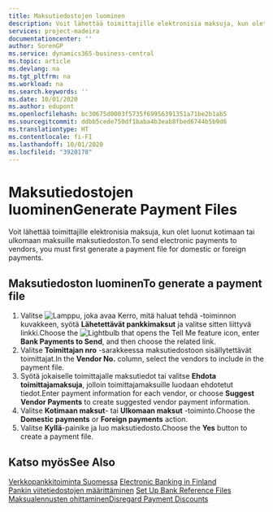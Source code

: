 ```yaml
---
title: Maksutiedostojen luominen
description: Voit lähettää toimittajille elektronisia maksuja, kun olet luonut kotimaan tai ulkomaan maksuille maksutiedoston.
services: project-madeira
documentationcenter: ''
author: SorenGP
ms.service: dynamics365-business-central
ms.topic: article
ms.devlang: na
ms.tgt_pltfrm: na
ms.workload: na
ms.search.keywords: ''
ms.date: 10/01/2020
ms.author: edupont
ms.openlocfilehash: bc30675d0003f5735f69956391351a71be2b1ab5
ms.sourcegitcommit: ddbb5cede750df1baba4b3eab8fbed6744b5b9d6
ms.translationtype: HT
ms.contentlocale: fi-FI
ms.lasthandoff: 10/01/2020
ms.locfileid: "3920178"
---
```

# <a name="generate-payment-files"></a><span data-ttu-id="a433c-103">Maksutiedostojen luominen</span><span class="sxs-lookup"><span data-stu-id="a433c-103">Generate Payment Files</span></span>
<span data-ttu-id="a433c-104">Voit lähettää toimittajille elektronisia maksuja, kun olet luonut kotimaan tai ulkomaan maksuille maksutiedoston.</span><span class="sxs-lookup"><span data-stu-id="a433c-104">To send electronic payments to vendors, you must first generate a payment file for domestic or foreign payments.</span></span>  

## <a name="to-generate-a-payment-file"></a><span data-ttu-id="a433c-105">Maksutiedoston luominen</span><span class="sxs-lookup"><span data-stu-id="a433c-105">To generate a payment file</span></span>  

1.  <span data-ttu-id="a433c-106">Valitse ![Lamppu, joka avaa Kerro, mitä haluat tehdä -toiminnon](../../media/ui-search/search_small.png "Kerro, mitä haluat tehdä") kuvakkeen, syötä **Lähetettävät pankkimaksut** ja valitse sitten liittyvä linkki.</span><span class="sxs-lookup"><span data-stu-id="a433c-106">Choose the ![Lightbulb that opens the Tell Me feature](../../media/ui-search/search_small.png "Tell me what you want to do") icon, enter **Bank Payments to Send**, and then choose the related link.</span></span>  
2.  <span data-ttu-id="a433c-107">Valitse **Toimittajan nro** -sarakkeessa maksutiedostoon sisällytettävät toimittajat.</span><span class="sxs-lookup"><span data-stu-id="a433c-107">In the **Vendor No.** column, select the vendors to include in the payment file.</span></span>  
3.  <span data-ttu-id="a433c-108">Syötä jokaiselle toimittajalle maksutiedot tai valitse **Ehdota toimittajamaksuja**, jolloin toimittajamaksuille luodaan ehdotetut tiedot.</span><span class="sxs-lookup"><span data-stu-id="a433c-108">Enter payment information for each vendor, or choose **Suggest Vendor Payments** to create suggested vendor payment information.</span></span>  
4.  <span data-ttu-id="a433c-109">Valitse **Kotimaan maksut**- tai **Ulkomaan maksut** -toiminto.</span><span class="sxs-lookup"><span data-stu-id="a433c-109">Choose the **Domestic payments** or **Foreign payments** action.</span></span>  
5.  <span data-ttu-id="a433c-110">Valitse **Kyllä**-painike ja luo maksutiedosto.</span><span class="sxs-lookup"><span data-stu-id="a433c-110">Choose the **Yes** button to create a payment file.</span></span>  

## <a name="see-also"></a><span data-ttu-id="a433c-111">Katso myös</span><span class="sxs-lookup"><span data-stu-id="a433c-111">See Also</span></span>  
 <span data-ttu-id="a433c-112">[Verkkopankkitoiminta Suomessa](electronic-banking-in-finland.md) </span><span class="sxs-lookup"><span data-stu-id="a433c-112">[Electronic Banking in Finland](electronic-banking-in-finland.md) </span></span>  
 <span data-ttu-id="a433c-113">[Pankin viitetiedostojen määrittäminen](how-to-set-up-bank-reference-files.md) </span><span class="sxs-lookup"><span data-stu-id="a433c-113">[Set Up Bank Reference Files](how-to-set-up-bank-reference-files.md) </span></span>  
 [<span data-ttu-id="a433c-114">Maksualennusten ohittaminen</span><span class="sxs-lookup"><span data-stu-id="a433c-114">Disregard Payment Discounts</span></span>](how-to-disregard-payment-discounts.md) 
